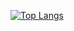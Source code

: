 
[![Top Langs](https://github-readme-stats.vercel.app/api/top-langs/?username=YuukiTakahashi4690
)](https://github.com/anuraghazra/github-readme-stats)  


<!--
**YuukiTakahashi4690/YuukiTakahashi4690** is a ✨ _special_ ✨ repository because its `README.md` (this file) appears on your GitHub profile.

Here are some ideas to get you started:

- 🔭 I’m currently working on ...
- 🌱 I’m currently learning ...
- 👯 I’m looking to collaborate on ...
- 🤔 I’m looking for help with ...
- 💬 Ask me about ...
- 📫 How to reach me: ...
- 😄 Pronouns: ...
- ⚡ Fun fact: ...
-->
